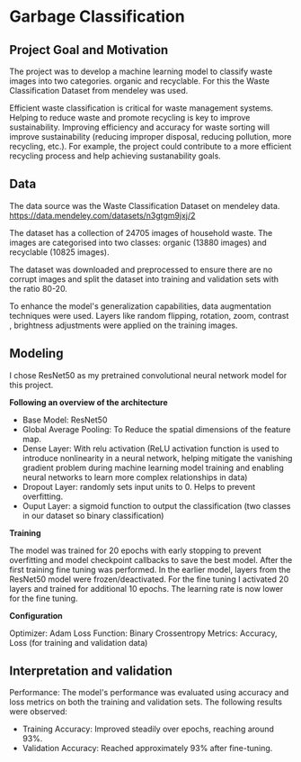# Garbage Classification

## Project Goal and Motivation

The project was to develop a machine learning model to classify waste images into two categories. organic and recyclable. For this the Waste Classification Dataset from mendeley was used.

Efficient waste classification is critical for waste management systems. Helping to reduce waste and promote recycling is key to improve sustainability. Improving efficiency and accuracy for waste sorting will improve sustainability (reducing improper disposal, reducing pollution, more recycling, etc.). For example, the project could contribute to a more efficient recycling process and help achieving sustanability goals.

## Data

The data source was the Waste Classification Dataset on mendeley data. https://data.mendeley.com/datasets/n3gtgm9jxj/2

The dataset has a collection of 24705 images of household waste. The images are categorised into two classes: organic (13880 images) and recyclable (10825 images).

The dataset was downloaded and preprocessed to ensure there are no corrupt images and split the dataset into training and validation sets with the ratio 80-20.

To enhance the model's generalization capabilities, data augmentation techniques were used. Layers like random flipping, rotation, zoom, contrast , brightness adjustments were applied on the training images.

## Modeling

I chose ResNet50 as my pretrained convolutional neural network model for this project.

**Following an overview of the architecture**

- Base Model: ResNet50
- Global Average Pooling: To Reduce the spatial dimensions of the feature map.
- Dense Layer: With relu activation (ReLU activation function is used to introduce nonlinearity in a neural network, helping mitigate the vanishing gradient problem during machine learning model training and enabling neural networks to learn more complex relationships in data)
- Dropout Layer: randomly sets input units to 0. Helps to prevent overfitting.
- Ouput Layer: a sigmoid function to output the classification (two classes in our dataset so binary classification)

**Training**

The model was trained for 20 epochs with early stopping to prevent overfitting and model checkpoint callbacks to save the best model.
After the first training fine tuning was performed. In the earlier model, layers from the ResNet50 model were frozen/deactivated. For the fine tuning I activated 20 layers and trained for additional 10 epochs. The learning rate is now lower for the fine tuning.

**Configuration**

Optimizer: Adam
Loss Function: Binary Crossentropy
Metrics: Accuracy, Loss (for training and validation data)

## Interpretation and validation

Performance:
The model's performance was evaluated using accuracy and loss metrics on both the training and validation sets. The following results were observed:

- Training Accuracy: Improved steadily over epochs, reaching around 93%.
- Validation Accuracy: Reached approximately 93% after fine-tuning.
